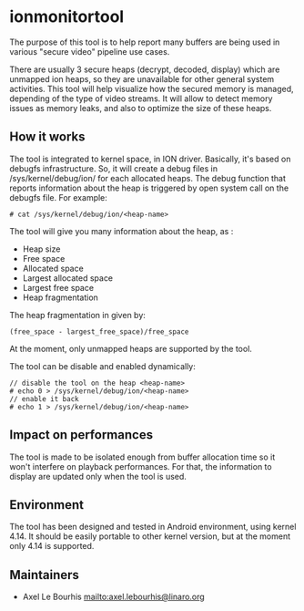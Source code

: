 ionmonitortool
==============

The purpose of this tool is to help report many buffers are being used in various "secure video" pipeline use cases.

There are usually 3 secure heaps (decrypt, decoded, display) which are unmapped ion heaps, so they are unavailable for other general system activities.
This tool will help visualize how the secured memory is managed, depending of the type of video streams.
It will allow to detect memory issues as memory leaks, and also to optimize the size of these heaps.


How it works
------------

The tool is integrated to kernel space, in ION driver.
Basically, it's based on debugfs infrastructure. So, it will create a debug files in /sys/kernel/debug/ion/ for each allocated heaps.
The debug function that reports information about the heap is triggered by open system call on the debugfs file.
For example:
```
# cat /sys/kernel/debug/ion/<heap-name>
```

The tool will give you many information about the heap, as :
- Heap size
- Free space
- Allocated space
- Largest allocated space
- Largest free space
- Heap fragmentation

The heap fragmentation in given by:
```
(free_space - largest_free_space)/free_space
```

At the moment, only unmapped heaps are supported by the tool.

The tool can be disable and enabled dynamically:
```
// disable the tool on the heap <heap-name>
# echo 0 > /sys/kernel/debug/ion/<heap-name>
// enable it back
# echo 1 > /sys/kernel/debug/ion/<heap-name>
```

Impact on performances
----------------------

The tool is made to be isolated enough from buffer allocation time so it won't interfere on playback performances.
For that, the information to display are updated only when the tool is used.

Environment
-----------

The tool has been designed and tested in Android environment, using kernel 4.14.
It should be easily portable to other kernel version, but at the moment only 4.14 is supported.

Maintainers
-----------

* Axel Le Bourhis <mailto:axel.lebourhis@linaro.org>



